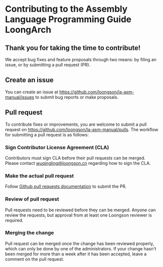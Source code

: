 # Contributing to the Assembly Language Programming Guide LoongArch

## Thank you for taking the time to contribute!

We accept bug fixes and feature proposals through two means: by filing an issue, or by submitting a pull request (PR).

## Create an issue

You can create an issue at https://github.com/loongson/la-asm-manual/issues to submit bug reports or make proposals.

## Pull request

To contribute fixes or improvements, you are welcome to submit a pull request on https://github.com/loongson/la-asm-manual/pulls. The workflow for submitting a pull request is as follows:

### Sign Contributor License Agreement (CLA)

Contributors must sign CLA before their pull requests can be merged. Please contact wuqingling@loongson.cn regarding how to sign the CLA.

### Make the actual pull request

Follow [Github pull requests documentation](https://docs.github.com/en/pull-requests) to submit the PR.

### Review of pull request

Pull requests need to be reviewed before they can be merged. Anyone can review the requests, but approval from at least one Loongson reviewer is required.

### Merging the change

Pull request can be merged once the change has been reviewed properly, which can only be done by one of the administrators. If your change hasn't been merged for more than a week after it has been accepted, leave a comment on the pull request.
